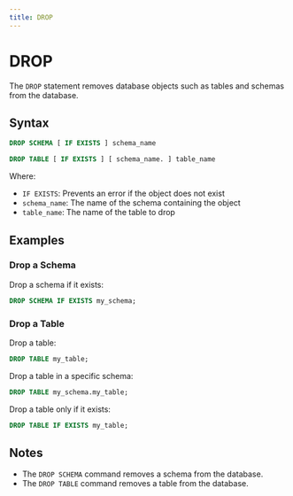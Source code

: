 ```yaml
---
title: DROP
---
```


# DROP

The `DROP` statement removes database objects such as tables and schemas from the database.

## Syntax

```sql
DROP SCHEMA [ IF EXISTS ] schema_name

DROP TABLE [ IF EXISTS ] [ schema_name. ] table_name
```

Where:
- `IF EXISTS`: Prevents an error if the object does not exist
- `schema_name`: The name of the schema containing the object
- `table_name`: The name of the table to drop

## Examples

### Drop a Schema

Drop a schema if it exists:

```sql
DROP SCHEMA IF EXISTS my_schema;
```

### Drop a Table

Drop a table:

```sql
DROP TABLE my_table;
```

Drop a table in a specific schema:

```sql
DROP TABLE my_schema.my_table;
```

Drop a table only if it exists:

```sql
DROP TABLE IF EXISTS my_table;
```

## Notes

- The `DROP SCHEMA` command removes a schema from the database.
- The `DROP TABLE` command removes a table from the database.
